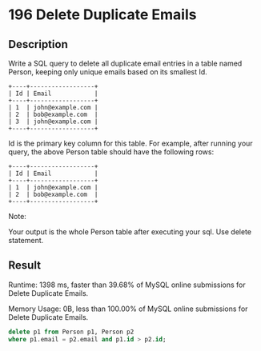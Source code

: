 # 196 Delete Duplicate Emails

## Description

Write a SQL query to delete all duplicate email entries in a table named Person, keeping only unique emails based on its smallest Id.
```
+----+------------------+
| Id | Email            |
+----+------------------+
| 1  | john@example.com |
| 2  | bob@example.com  |
| 3  | john@example.com |
+----+------------------+
```
Id is the primary key column for this table.
For example, after running your query, the above Person table should have the following rows:
```
+----+------------------+
| Id | Email            |
+----+------------------+
| 1  | john@example.com |
| 2  | bob@example.com  |
+----+------------------+
```
Note:

Your output is the whole Person table after executing your sql. Use delete statement.

## Result

Runtime: 1398 ms, faster than 39.68% of MySQL online submissions for Delete Duplicate Emails.

Memory Usage: 0B, less than 100.00% of MySQL online submissions for Delete Duplicate Emails.

```sql
delete p1 from Person p1, Person p2
where p1.email = p2.email and p1.id > p2.id;
```